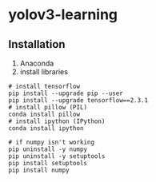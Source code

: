 # yolov3-learning
## Installation
1. Anaconda
2. install libraries
```linux
# install tensorflow
pip install --upgrade pip --user
pip install --upgrade tensorflow==2.3.1
# install pillow (PIL)
conda install pillow
# install ipython (IPython)
conda install ipython

# if numpy isn't working
pip uninstall -y numpy
pip uninstall -y setuptools
pip install setuptools
pip install numpy
```

